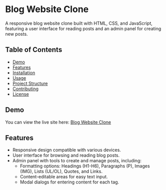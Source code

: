 # Blog Website Clone

A responsive blog website clone built with HTML, CSS, and JavaScript, featuring a user interface for reading posts and an admin panel for creating new posts.

## Table of Contents

- [Demo](#demo)
- [Features](#features)
- [Installation](#installation)
- [Usage](#usage)
- [Project Structure](#project-structure)
- [Contributing](#contributing)
- [License](#license)

## Demo

You can view the live site here: [Blog Website Clone](https://blog-website-clone.vercel.app)

## Features

- Responsive design compatible with various devices.
- User interface for browsing and reading blog posts.
- Admin panel with tools to create and manage posts, including:
  - Formatting options: Headings (H1-H6), Paragraphs (P), Images (IMG), Lists (UL/OL), Quotes, and Links.
  - Content-editable areas for easy text input.
  - Modal dialogs for entering content for each tag.

